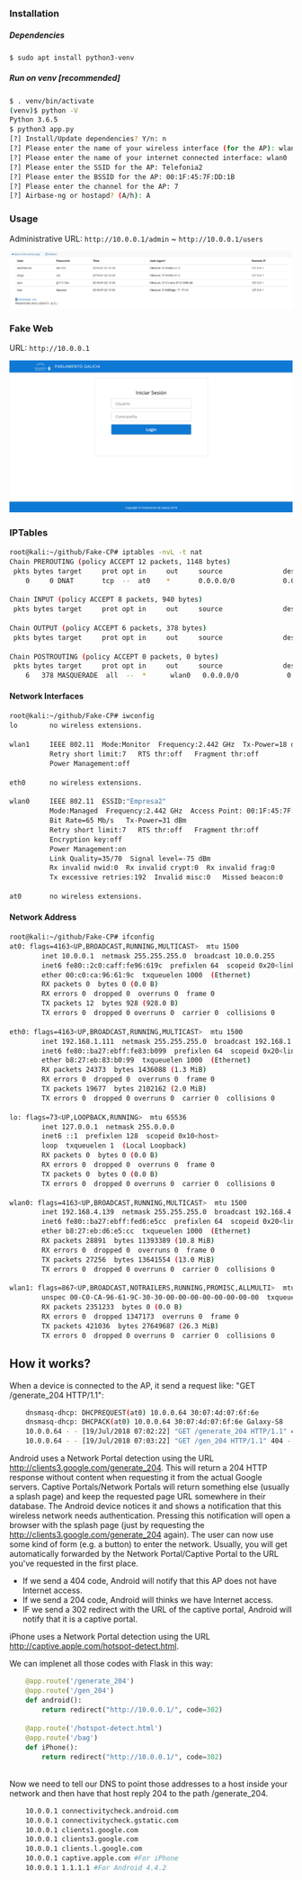 ### Installation
##### Dependencies
```sh
$ sudo apt install python3-venv
```
##### Run on venv [recommended]
```sh
$ . venv/bin/activate
(venv)$ python -V
Python 3.6.5
$ python3 app.py
[?] Install/Update dependencies? Y/n: n
[?] Please enter the name of your wireless interface (for the AP): wlan1
[?] Please enter the name of your internet connected interface: wlan0
[?] Please enter the SSID for the AP: Telefonia2
[?] Please enter the BSSID for the AP: 00:1F:45:7F:DD:1B
[?] Please enter the channel for the AP: 7
[?] Airbase-ng or hostapd? (A/h): A
```

### Usage

Administrative URL: ```http://10.0.0.1/admin``` ~ ```http://10.0.0.1/users```

![](admin_panel.png)

### Fake Web

URL: ```http://10.0.0.1```

![](fake_web.png)

### IPTables

```bash
root@kali:~/github/Fake-CP# iptables -nvL -t nat
Chain PREROUTING (policy ACCEPT 12 packets, 1148 bytes)
 pkts bytes target     prot opt in     out     source               destination
    0     0 DNAT       tcp  --  at0    *       0.0.0.0/0            0.0.0.0/0            tcp dpt:80 to:10.0.0.1:80

Chain INPUT (policy ACCEPT 8 packets, 940 bytes)
 pkts bytes target     prot opt in     out     source               destination

Chain OUTPUT (policy ACCEPT 6 packets, 378 bytes)
 pkts bytes target     prot opt in     out     source               destination

Chain POSTROUTING (policy ACCEPT 0 packets, 0 bytes)
 pkts bytes target     prot opt in     out     source               destination
    6   378 MASQUERADE  all  --  *      wlan0   0.0.0.0/0            0.0.0.0/0

```
#### Network Interfaces

```bash
root@kali:~/github/Fake-CP# iwconfig
lo        no wireless extensions.

wlan1     IEEE 802.11  Mode:Monitor  Frequency:2.442 GHz  Tx-Power=18 dBm
          Retry short limit:7   RTS thr:off   Fragment thr:off
          Power Management:off

eth0      no wireless extensions.

wlan0     IEEE 802.11  ESSID:"Empresa2"
          Mode:Managed  Frequency:2.442 GHz  Access Point: 00:1F:45:7F:DD:18
          Bit Rate=65 Mb/s   Tx-Power=31 dBm
          Retry short limit:7   RTS thr:off   Fragment thr:off
          Encryption key:off
          Power Management:on
          Link Quality=35/70  Signal level=-75 dBm
          Rx invalid nwid:0  Rx invalid crypt:0  Rx invalid frag:0
          Tx excessive retries:192  Invalid misc:0   Missed beacon:0

at0       no wireless extensions.

```

#### Network Address

```bash
root@kali:~/github/Fake-CP# ifconfig
at0: flags=4163<UP,BROADCAST,RUNNING,MULTICAST>  mtu 1500
        inet 10.0.0.1  netmask 255.255.255.0  broadcast 10.0.0.255
        inet6 fe80::2c0:caff:fe96:619c  prefixlen 64  scopeid 0x20<link>
        ether 00:c0:ca:96:61:9c  txqueuelen 1000  (Ethernet)
        RX packets 0  bytes 0 (0.0 B)
        RX errors 0  dropped 0  overruns 0  frame 0
        TX packets 12  bytes 928 (928.0 B)
        TX errors 0  dropped 0 overruns 0  carrier 0  collisions 0

eth0: flags=4163<UP,BROADCAST,RUNNING,MULTICAST>  mtu 1500
        inet 192.168.1.111  netmask 255.255.255.0  broadcast 192.168.1.255
        inet6 fe80::ba27:ebff:fe83:b099  prefixlen 64  scopeid 0x20<link>
        ether b8:27:eb:83:b0:99  txqueuelen 1000  (Ethernet)
        RX packets 24373  bytes 1436088 (1.3 MiB)
        RX errors 0  dropped 0  overruns 0  frame 0
        TX packets 19677  bytes 2102162 (2.0 MiB)
        TX errors 0  dropped 0 overruns 0  carrier 0  collisions 0

lo: flags=73<UP,LOOPBACK,RUNNING>  mtu 65536
        inet 127.0.0.1  netmask 255.0.0.0
        inet6 ::1  prefixlen 128  scopeid 0x10<host>
        loop  txqueuelen 1  (Local Loopback)
        RX packets 0  bytes 0 (0.0 B)
        RX errors 0  dropped 0  overruns 0  frame 0
        TX packets 0  bytes 0 (0.0 B)
        TX errors 0  dropped 0 overruns 0  carrier 0  collisions 0

wlan0: flags=4163<UP,BROADCAST,RUNNING,MULTICAST>  mtu 1500
        inet 192.168.4.139  netmask 255.255.255.0  broadcast 192.168.4.255
        inet6 fe80::ba27:ebff:fed6:e5cc  prefixlen 64  scopeid 0x20<link>
        ether b8:27:eb:d6:e5:cc  txqueuelen 1000  (Ethernet)
        RX packets 28891  bytes 11393389 (10.8 MiB)
        RX errors 0  dropped 0  overruns 0  frame 0
        TX packets 27256  bytes 13641554 (13.0 MiB)
        TX errors 0  dropped 0 overruns 0  carrier 0  collisions 0

wlan1: flags=867<UP,BROADCAST,NOTRAILERS,RUNNING,PROMISC,ALLMULTI>  mtu 1800
        unspec 00-C0-CA-96-61-9C-30-30-00-00-00-00-00-00-00-00  txqueuelen 1000  (UNSPEC)
        RX packets 2351233  bytes 0 (0.0 B)
        RX errors 0  dropped 1347173  overruns 0  frame 0
        TX packets 421036  bytes 27649687 (26.3 MiB)
        TX errors 0  dropped 0 overruns 0  carrier 0  collisions 0
```

## How it works?

When a device is connected to the AP, it send a request like: "GET /generate_204 HTTP/1.1":

```bash
	dnsmasq-dhcp: DHCPREQUEST(at0) 10.0.0.64 30:07:4d:07:6f:6e 
	dnsmasq-dhcp: DHCPACK(at0) 10.0.0.64 30:07:4d:07:6f:6e Galaxy-S8
	10.0.0.64 - - [19/Jul/2018 07:02:22] "GET /generate_204 HTTP/1.1" 404 -
	10.0.0.64 - - [19/Jul/2018 07:03:22] "GET /gen_204 HTTP/1.1" 404 - 
```

Android uses a Network Portal detection using the URL http://clients3.google.com/generate_204. This will return a 204 HTTP response without content when requesting it from the actual Google servers. Captive Portals/Network Portals will return something else (usually a splash page) and keep the requested page URL somewhere in their database. The Android device notices it and shows a notification that this wireless network needs authentication. Pressing this notification will open a browser with the splash page (just by requesting the http://clients3.google.com/generate_204 again). The user can now use some kind of form (e.g. a button) to enter the network. Usually, you will get automatically forwarded by the Network Portal/Captive Portal to the URL you've requested in the first place.

- If we send a 404 code, Android will notify that this AP does not have Internet access.
- If we send a 204 code, Android will thinks we have Internet access.
- IF we send a 302 redirect with the URL of the captive portal, Android will notify that it is a captive portal.

iPhone uses a Network Portal detection using the URL http://captive.apple.com/hotspot-detect.html.

We can implenet all those codes with Flask in this way:

```python
	@app.route('/generate_204')
	@app.route('/gen_204')
	def android():
		return redirect("http://10.0.0.1/", code=302)
		
	@app.route('/hotspot-detect.html')
	@app.route('/bag')
	def iPhone():
		return redirect("http://10.0.0.1/", code=302)
		
```

Now we need to tell our DNS to point those addresses to a host inside your network and then have that host reply 204 to the path /generate_204.

```bash
	10.0.0.1 connectivitycheck.android.com
	10.0.0.1 connectivitycheck.gstatic.com
	10.0.0.1 clients1.google.com
	10.0.0.1 clients3.google.com
	10.0.0.1 clients.l.google.com
	10.0.0.1 captive.apple.com #For iPhone
	10.0.0.1 1.1.1.1 #For Android 4.4.2
```
